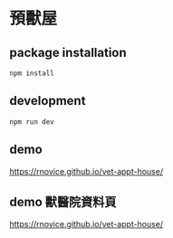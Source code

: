 # 預獸屋

## package installation
```
npm install
```
## development
```
npm run dev
```
## demo
https://rnovice.github.io/vet-appt-house/

## demo 獸醫院資料頁
https://rnovice.github.io/vet-appt-house/
